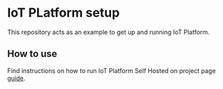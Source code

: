 # IoT PLatform setup

This repository acts as an example to get up and running IoT Platform.

## How to use

Find instructions on how to run IoT Platform Self Hosted on project page [guide](https://github.com/founek2/IOT-Platforma).

